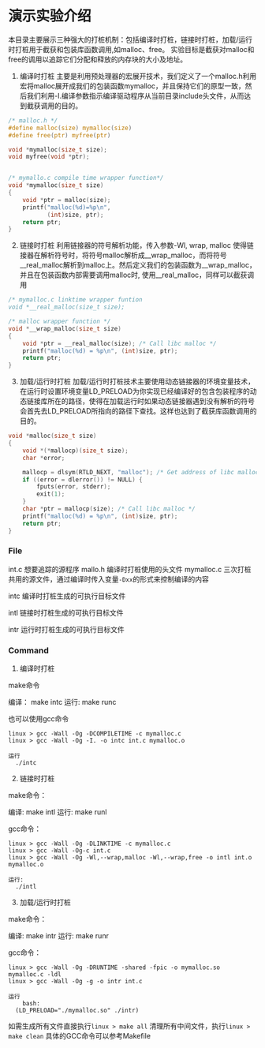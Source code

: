 # 演示实验介绍 
本目录主要展示三种强大的打桩机制：包括编译时打桩，链接时打桩，加载/运行时打桩用于截获和包装库函数调用,如malloc、free。
实验目标是截获对malloc和free的调用以追踪它们分配和释放的内存块的大小及地址。
1. 编译时打桩
主要是利用预处理器的宏展开技术，我们定义了一个malloc.h利用宏将malloc展开成我们的包装函数mymalloc，并且保持它们的原型一致，然后我们利用-I.编译参数指示编译驱动程序从当前目录include头文件，从而达到截获调用的目的。
```c
/* malloc.h */
#define malloc(size) mymalloc(size)
#define free(ptr) myfree(ptr)

void *mymalloc(size_t size);
void myfree(void *ptr);


/* mymallo.c compile time wrapper function*/
void *mymalloc(size_t size)
{
    void *ptr = malloc(size); 
    printf("malloc(%d)=%p\n", 
           (int)size, ptr); 
    return ptr;
} 
```

2. 链接时打桩
利用链接器的符号解析功能，传入参数-Wl, wrap, malloc 使得链接器在解析符号时，将符号malloc解析成__wrap_malloc，而将符号__real_malloc解析到malloc上。然后定义我们的包装函数为__wrap_malloc，并且在包装函数内部需要调用malloc时, 使用__real_malloc，同样可以截获调用

```c
/* mymalloc.c linktime wrapper funtion
void *__real_malloc(size_t size);

/* malloc wrapper function */
void *__wrap_malloc(size_t size)
{
    void *ptr = __real_malloc(size); /* Call libc malloc */
    printf("malloc(%d) = %p\n", (int)size, ptr);
    return ptr;
}
```

3. 加载/运行时打桩
加载/运行时打桩技术主要使用动态链接器的环境变量技术，在运行时设置环境变量LD_PRELOAD为你实现已经编译好的包含包装程序的动态链接库所在的路径，使得在加载运行时如果动态链接器遇到没有解析的符号会首先去LD_PRELOAD所指向的路径下查找。这样也达到了截获库函数调用的目的。
```c
void *malloc(size_t size)
{
    void *(*mallocp)(size_t size);
    char *error;

    mallocp = dlsym(RTLD_NEXT, "malloc"); /* Get address of libc malloc */
    if ((error = dlerror()) != NULL) {
        fputs(error, stderr);
        exit(1);
    }
    char *ptr = mallocp(size); /* Call libc malloc */
    printf("malloc(%d) = %p\n", (int)size, ptr);
    return ptr;
}
```

### File
int.c 想要追踪的源程序
mallo.h 编译时打桩使用的头文件
mymalloc.c 三次打桩共用的源文件，通过编译时传入变量`-Dxx`的形式来控制编译的内容

intc       编译时打桩生成的可执行目标文件                                                                                                                                

intl        链接时打桩生成的可执行目标文件                                                                                                                                    

intr       运行时打桩生成的可执行目标文件

### Command
1. 编译时打桩 

  make命令

  编译： make intc
  运行: make runc

  也可以使用gcc命令

  ```shell
  linux > gcc -Wall -Og -DCOMPILETIME -c mymalloc.c
  linux > gcc -Wall -Og -I. -o intc int.c mymalloc.o
  
  运行
  	./intc
  ```

  

2. 链接时打桩

  make命令：

  编译: make intl
  运行: make runl

  gcc命令：

  ```shell
  linux > gcc -Wall -Og -DLINKTIME -c mymalloc.c
  linux > gcc -Wall -Og-c int.c
  linux > gcc -Wall -Og -Wl,--wrap,malloc -Wl,--wrap,free -o intl int.o mymalloc.o
  
  运行:
  	./intl
  ```

  

3. 加载/运行时打桩

  make命令：

  编译: make intr
  运行: make runr

  gcc命令：

  ```shell
  linux > gcc -Wall -Og -DRUNTIME -shared -fpic -o mymalloc.so mymalloc.c -ldl
  linux > gcc -Wall -Og -g -o intr int.c 
  
  运行 
      bash:
  	(LD_PRELOAD="./mymalloc.so" ./intr)	
  ```

  

如需生成所有文件直接执行`linux > make all`
清理所有中间文件，执行`linux > make clean`
具体的GCC命令可以参考Makefile
